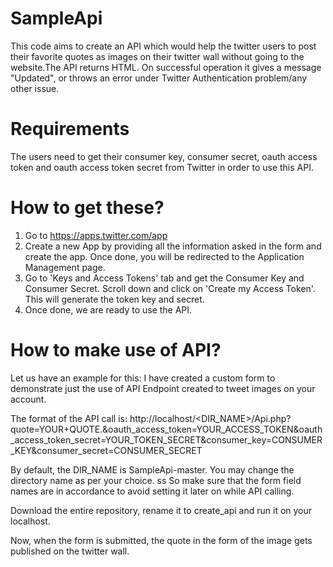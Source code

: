 # SampleApi

This code aims to create an API which would help the twitter users to post their favorite quotes as images on their twitter wall without going to the website.The API returns HTML. On successful operation it gives a message "Updated", or throws an error under Twitter Authentication problem/any other issue.

Requirements
============
The users need to get their consumer key, consumer secret, oauth access token and oauth access token secret from Twitter in order to use this API.

How to get these?
=================
1. Go to https://apps.twitter.com/app
2. Create a new App by providing all the information asked in the form and create the app. Once done, you will be redirected to the Application Management page.
3. Go to 'Keys and Access Tokens' tab and get the Consumer Key and Consumer Secret. Scroll down and click on 'Create my Access Token'. This will generate the token key and secret.
4. Once done, we are ready to use the API.

How to make use of API?
=======================
Let us have an example for this:
I have created a custom form to demonstrate just the use of API Endpoint created to tweet images on your account.

The format of the API call is:
http://localhost/<DIR_NAME>/Api.php?quote=YOUR+QUOTE.&oauth_access_token=YOUR_ACCESS_TOKEN&oauth_access_token_secret=YOUR_TOKEN_SECRET&consumer_key=CONSUMER_KEY&consumer_secret=CONSUMER_SECRET

By default, the DIR_NAME is SampleApi-master. You may change the directory name as per your choice.
ss
So make sure that the form field names are in accordance to avoid setting it later on while API calling.

Download the entire repository, rename it to create_api and run it on your localhost.

Now, when the form is submitted, the  quote in the form of the image gets published on the twitter wall.
